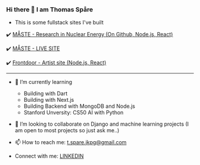 ### Hi there 👋 I am Thomas Spåre

-  This is some fullstack sites I've built
  
✔️ 
[MÅSTE - Research in Nuclear Energy (On Github, Node.js, React)](https://github.com/ThomasSpare/maste_science)

✔️ [MÅSTE - LIVE SITE](https://maste.nu/)

✔️ [Frontdoor - Artist site (Node.js, React)](https://bigjohnmuzik.se/)

---------------------------


      
- 🌱 I’m currently learning
    - Building with Dart
    - Building with Next.js
    - Building Backend with MongoDB and Node.js
    - Stanford Unversity: CS50 AI with Python
       
- 👯 I’m looking to collaborate on Django and machine learning projects
  (I am open to most projects so just ask me..)
   
- 📫 How to reach me: t.spare.jkpg@gmail.com
- Connect with me:  [LINKEDIN](https://www.linkedin.com/in/thomas-sp%C3%A5re-93b748133/?originalSubdomain=se)

